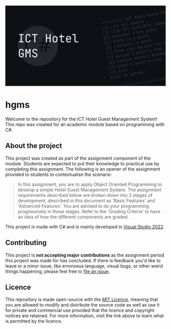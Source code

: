![](/banner.webp)

# hgms

Welcome to the repository for the ICT Hotel Guest Management System! This repo was created for an academic module based on programming with C#.

## About the project

This project was created as part of the assignment component of the module. Students are expected to put their knowledge to practical use by completing this assignment. The following is an opener of the assignment provided to students to contextualise the scenario:

> In this assignment, you are to apply Object Oriented Programming to develop a simple Hotel Guest Management System. The assignment requirements described below are broken down into 2 stages of development, described in this document as 'Basic Features' and 'Advanced Features'. You are advised to do your programming progressively in these stages. Refer to the 'Grading Criteria' to have an idea of how the different components are graded.

This project is made with C# and is mainly developed in [Visual Studio 2022](https://visualstudio.microsoft.com).

## Contributing

This project is **_not_ accepting major contributions** as the assignment period this project was made for has concluded. If there is feedback you'd like to leave or a minor issue, like erronoeus language, visual bugs, or other weird things happening, please feel free to [file an issue](https://github.com/arashnrim/hgms/issues/new).

## Licence

This repository is made open-source with the [MIT Licence](https://github.com/arashnrim/hgms/blob/main/LICENSE.md), meaning that you are allowed to modify and distribute the source code as well as use it for private and commercial use provided that the licence and copyright notices are retained. For more information, visit the link above to learn what is permitted by the licence.
